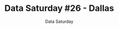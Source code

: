 ---
layout: post
title: "Data Saturday #26 - Dallas"
subtitle: "Data Saturday"
tags: [event]
comments: false
data: datasaturday0026
---